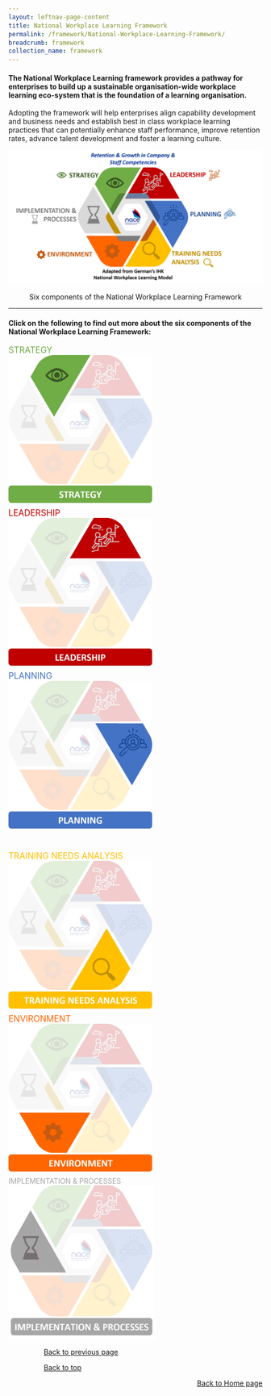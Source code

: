 ```yaml
---
layout: leftnav-page-content
title: National Workplace Learning Framework
permalink: /framework/National-Workplace-Learning-Framework/
breadcrumb: framework
collection_name: framework
---
```



#### The National Workplace Learning framework provides a pathway for enterprises to build up a sustainable organisation-wide workplace learning eco-system that is the foundation of a learning organisation. 

Adopting the framework will help enterprises align capability development and business needs and establish best in class workplace learning practices that can potentially enhance staff performance, improve retention rates, advance talent development and foster a learning culture. 


![National Workplace Learning Framework](/images/framework-title.png)
<p style="text-align:center">Six components of the National Workplace Learning Framework</p>

-------------------

#### **Click on the following to find out more about the six components of the National Workplace Learning Framework:**

<p><p>
	
<div>
	<div class="row is-multiline">
		<div class="col is-one-third-desktop is-one-third-tablet">
			<figcaption class="has-text-centre-weight-bold" style="color:#70AD47"><big>STRATEGY</big></figcaption>
			<a href="/framework/strategy-overview/"><img src="/images/framework-icon/strategy-icon.jpg" alt="strategy" style="width:285px;height:300px;"></a>
		</div>
		<div class="col is-one-third-desktop is-one-third-tablet">
			<figcaption class="has-text-weight-bold" style="color:#C00000"><big>LEADERSHIP</big></figcaption>
			<a href="/framework/leadership-overview/"><img src="/images/framework-icon/leadership-icon.jpg" alt="leadership" style="width:285px;height:300px;"></a>
		</div>
		<div class="col is-one-third-desktop is-one-third-tablet">
			<figcaption class="has-text-weight-bold" style="color:#4472C4"><big>PLANNING</big></figcaption>
			<a href="/framework/planning-overview/"><img src="/images/framework-icon/planning-icon.jpg" alt="planning" style="width:285px;height:300px;"></a>
		</div>
		<br>
		<br>
		<div class="col is-one-third-desktop is-one-third-tablet">
			<figcaption class="has-text-weight-bold" style="color:#FFC000"><big>TRAINING NEEDS ANALYSIS</big></figcaption>
			<a href="/framework/training-needs-analysis-overview/"><img src="/images/framework-icon/tna-icon.jpg" alt="training-needs-analysis" style="width:285px;height:300px;"></a>
		</div>
		<div class="col is-one-third-desktop is-one-third-tablet">
			<figcaption class="has-text-weight-bold" style="color:#FF6600"><big>ENVIRONMENT</big></figcaption>
			<a href="/framework/environment-overview/"><img src="/images/framework-icon/environment-icon.jpg" alt="environment" style="width:285px;height:300px;"></a>
		</div>
		<div class="col is-one-third-desktop is-one-third-tablet">
			<figcaption class="has-text-weight-bold" style="color:#A6A6A6">IMPLEMENTATION & PROCESSES</figcaption>
			<a href="/framework/implementation-and-processes-overview/"><img src="/images/framework-icon/inp-icon.jpg" alt="implementation-and-processes" style="width:290px;height:305px;"></a>
	        </div>
</div>



<p style="text-indent :5em;"><a href="#" onclick="history.go(-1)">Back to previous page</a>
<p style="text-indent :5em;"><a href="#top">Back to top</a>
<p style="text-align:right"><a href="https://nyp-wpl-staging.netlify.com/">Back to Home page</a>

